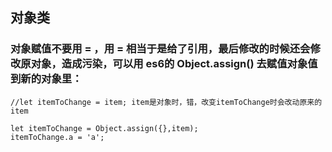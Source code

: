 ## 对象类

### 对象赋值不要用 = ，用 = 相当于是给了引用，最后修改的时候还会修改原对象，造成污染，可以用 es6的 Object.assign() 去赋值对象值到新的对象里：

```
//let itemToChange = item; item是对象时，错，改变itemToChange时会改动原来的item

let itemToChange = Object.assign({},item);
itemToChange.a = 'a';
```







